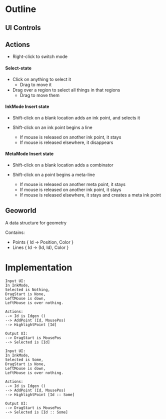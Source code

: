 # Outline

## UI Controls

## Actions

- Right-click to switch mode

#### Select-state

- Click on anything to select it
  - Drag to move it
- Drag over a region to select all things in that regions
  - Drag to move them

#### InkMode Insert state

- Shift-click on a blank location adds an ink point, and selects it
- Shift-click on an ink point begins a line

  - If mouse is released on another ink point, it stays
  - If mouse is released elsewhere, it disappears

#### MetaMode Insert state

- Shift-click on a blank location adds a combinator
- Shift-click on a point begins a meta-line

  - If mouse is released on another meta point, it stays
  - If mouse is released on another ink point, it stays
  - If mouse is released elsewhere, it stays
    and creates a meta ink point

## Geoworld

A data structure for geometry

Contains:

- Points { Id -> Position, Color }
- Lines { Id -> (Id, Id), Color }

# Implementation

```
Input UI:
In InkMode,
Selected is Nothing,
DragStart is None,
LeftMouse is down,
LeftMouse is over nothing.

Actions:
--> Id is Idgen ()
--> AddPoint (Id, MousePos)
--> HighlightPoint [Id]

Output UI:
--> DragStart is MousePos
--> Selected is [Id]
```

```
Input UI:
In InkMode,
Selected is Some,
DragStart is None,
LeftMouse is down,
LeftMouse is over nothing.

Actions:
--> Id is Idgen ()
--> AddPoint (Id, MousePos)
--> HighlightPoint [Id :: Some]

Output UI:
--> DragStart is MousePos
--> Selected is [Id :: Some]
```
